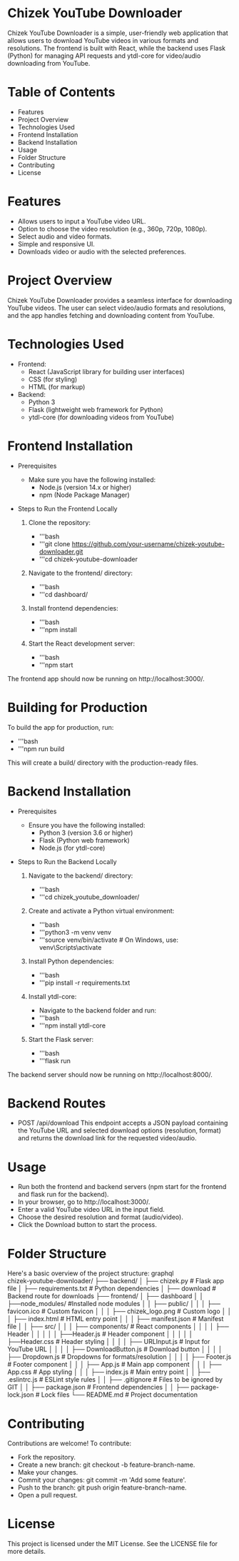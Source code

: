 # Chizek YouTube Downloader
Chizek YouTube Downloader is a simple, user-friendly web application that allows users to download YouTube videos in various formats and resolutions. The frontend is built with React, while the backend uses Flask (Python) for managing API requests and ytdl-core for video/audio downloading from YouTube.

# Table of Contents
- Features
- Project Overview
- Technologies Used
- Frontend Installation
- Backend Installation
- Usage
- Folder Structure
- Contributing
- License

# Features
- Allows users to input a YouTube video URL.
- Option to choose the video resolution (e.g., 360p, 720p, 1080p).
- Select audio and video formats.
- Simple and responsive UI.
- Downloads video or audio with the selected preferences.

# Project Overview
Chizek YouTube Downloader provides a seamless interface for downloading YouTube videos. The user can select video/audio formats and resolutions, and the app handles fetching and downloading content from YouTube.

# Technologies Used
- Frontend:
    - React (JavaScript library for building user interfaces)
    - CSS (for styling)
    - HTML (for markup)
- Backend:
    - Python 3
    - Flask (lightweight web framework for Python)
    - ytdl-core (for downloading videos from YouTube)

# Frontend Installation
- Prerequisites
  - Make sure you have the following installed:
    - Node.js (version 14.x or higher)
    - npm (Node Package Manager)

- Steps to Run the Frontend Locally
    1. Clone the repository:
       - '''bash
       - '''git clone https://github.com/your-username/chizek-youtube-downloader.git
       - '''cd chizek-youtube-downloader

    2. Navigate to the frontend/ directory:
       - '''bash
       - '''cd dashboard/

    3. Install frontend dependencies:
       - '''bash
       - '''npm install

    5. Start the React development server:
       - '''bash
       - '''npm start

The frontend app should now be running on http://localhost:3000/.

# Building for Production
To build the app for production, run:
   - '''bash
   - '''npm run build

This will create a build/ directory with the production-ready files.

# Backend Installation
- Prerequisites
  - Ensure you have the following installed:
    - Python 3 (version 3.6 or higher)
    - Flask (Python web framework)
    - Node.js (for ytdl-core)

- Steps to Run the Backend Locally
    1. Navigate to the backend/ directory:
       - '''bash
       - '''cd chizek_youtube_downloader/
 
    2. Create and activate a Python virtual environment:
       - '''bash
       - '''python3 -m venv venv
       - '''source venv/bin/activate  # On Windows, use: venv\Scripts\activate

    3. Install Python dependencies:
       - '''bash
       - '''pip install -r requirements.txt

    4. Install ytdl-core:
       - Navigate to the backend folder and run:
       - '''bash
       - '''npm install ytdl-core

    5. Start the Flask server:
       - '''bash
       - '''flask run

The backend server should now be running on http://localhost:8000/.

# Backend Routes
- POST /api/download
This endpoint accepts a JSON payload containing the YouTube URL and selected download options (resolution, format) and returns the download link for the requested video/audio.

# Usage
- Run both the frontend and backend servers (npm start for the frontend and flask run for the backend).
- In your browser, go to http://localhost:3000/.
- Enter a valid YouTube video URL in the input field.
- Choose the desired resolution and format (audio/video).
- Click the Download button to start the process.

# Folder Structure
Here's a basic overview of the project structure:
graphql                                                 
chizek-youtube-downloader/
├── backend/
│   ├── chizek.py                     # Flask app file
│   ├── requirements.txt              # Python dependencies
│   ├── download		      # Backend route for downloads
├── frontend/
│   ├── dashboard
│   │   ├──node_modules/              #Installed node modules
│   │   ├── public/
│   │   │   ├── favicon.ico           # Custom favicon
│   │   │   ├── chizek_logo.png       # Custom logo
│   │   │   ├── index.html            # HTML entry point
│   │   │   ├── manifest.json         # Manifest file
│   │   ├── src/
│   │   │   ├── components/           # React components
│   │   │   │   ├── Header
│   │   │   │   │   ├──Header.js      # Header component
│   │   │   │   │   ├──Header.css     # Header styling
│   │   │   │   ├── URLInput.js       # Input for YouTube URL
│   │   │   │   ├── DownloadButton.js # Download button
│   │   │   │   ├── Dropdown.js       # Dropdowns for formats/resolution
│   │   │   │   ├── Footer.js         # Footer component
│   │   │   ├── App.js                # Main app component
│   │   │   ├── App.css               # App styling
│   │   │   ├── index.js              # Main entry point
│   │   ├── .eslintrc.js              # ESLint style rules
│   │   ├── .gitignore                # Files to be ignored by GIT
│   │   ├── package.json              # Frontend dependencies
│   │   ├── package-lock.json         # Lock files
└── README.md                         # Project documentation

# Contributing
Contributions are welcome! To contribute:
- Fork the repository.
- Create a new branch: git checkout -b feature-branch-name.
- Make your changes.
- Commit your changes: git commit -m 'Add some feature'.
- Push to the branch: git push origin feature-branch-name.
- Open a pull request.

# License
This project is licensed under the MIT License. See the LICENSE file for more details.
